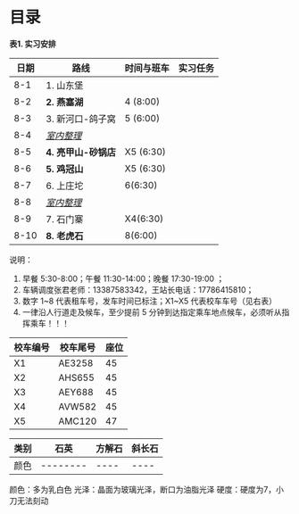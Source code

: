 # 目录

**表1. 实习安排**

| 日期   | 路线 | 时间与班车 | 实习任务 |
| ---- | ---- | ---- | ---- |
| 8-1    | 1. 山东堡 |  | |
| 8-2    | **2. 燕塞湖** | 4 (8:00) | |
| 8-3    | 3. 新河口-鸽子窝 | 5 (6:00) | |
| 8-4    | <u>*室内整理*</u> | | |
| 8-5    | **4. 亮甲山-砂锅店** | X5 (6:30) | |
| 8-6    | **5. 鸡冠山** | X5 (6:30) | |
| 8-7    | 6. 上庄坨 | 6(6:30) | |
| 8-8    | *<u>室内整理</u>* | | |
| 8-9    | 7. 石门寨 | X4(6:30) | |
| 8-10 | **8. 老虎石** | 8(6:00) | |

说明：

1. 早餐 5:30-8:00；午餐 11:30-14:00；晚餐 17:30-19:00 ；
2. 车辆调度张君老师：13387583342，王站长电话：17786415810；
3. 数字 1~8 代表租车号，发车时间已标注；X1~X5 代表校车车号（见右表）
4. 一律沿人行道走及候车，至少提前 5 分钟到达指定乘车地点候车，必须听从指挥乘车！！！

| 校车编号 | 校车尾号 | 座位 |
| -------- | -------- | ---- |
| X1       | AE3258   | 45   |
| X2       | AHS655   | 45   |
| X3       | AEY688   | 45   |
| X4       | AVW582   | 45   |
| X5       | AMC120   | 47   |

| 类别 | 石英     | 方解石 | 斜长石 |
| ---- | -------- | ------ | ------ |
| 颜色 | -------- | ----   | ----   |

颜色：多为乳白色
光泽：晶面为玻璃光泽，断口为油脂光泽
硬度：硬度为7，小刀无法刻动

